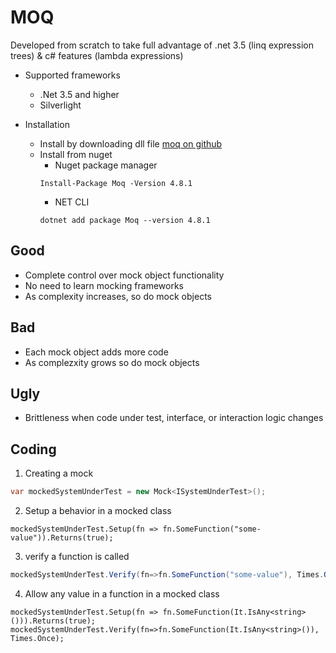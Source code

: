 # MOQ
Developed from scratch to take full advantage of .net 3.5 (linq expression trees) & c# features (lambda expressions)
* Supported frameworks
    * .Net 3.5 and higher
    * Silverlight

* Installation
    * Install by downloading dll file [moq on github](https://github.com/Moq/moq4)
    * Install from nuget
        * Nuget package manager
        ```posh
        Install-Package Moq -Version 4.8.1
        ```
        * NET CLI
        ```posh 
        dotnet add package Moq --version 4.8.1
        ```
## Good
* Complete control over mock object functionality
* No need to learn mocking frameworks
* As complexity increases, so do mock objects
## Bad
* Each mock object adds more code
* As complezxity grows so do mock objects
## Ugly
* Brittleness when code under test, interface, or interaction logic changes

## Coding
1. Creating a mock
```csharp
var mockedSystemUnderTest = new Mock<ISystemUnderTest>();
```
2. Setup a behavior in a mocked class
```chasrp
mockedSystemUnderTest.Setup(fn => fn.SomeFunction("some-value")).Returns(true);
```
3. verify a function is called
```csharp
mockedSystemUnderTest.Verify(fn=>fn.SomeFunction("some-value"), Times.Once);
```
4. Allow any value in a function in a mocked class
```chasrp
mockedSystemUnderTest.Setup(fn => fn.SomeFunction(It.IsAny<string>())).Returns(true);
mockedSystemUnderTest.Verify(fn=>fn.SomeFunction(It.IsAny<string>()), Times.Once);
```